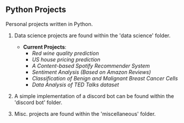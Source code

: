 ## **Python Projects**

Personal projects written in Python.

1. Data science projects are found within the 'data science' folder.

   - **Current Projects**:
     - _Red wine quality prediction_
     - _US house pricing prediction_
     - _A Content-based Spotify Recommender System_
     - _Sentiment Analysis (Based on Amazon Reviews)_
     - _Classification of Benign and Malignant Breast Cancer Cells_
     - _Data Analysis of TED Talks dataset_

2. A simple implementation of a discord bot can be found within the 'discord bot' folder.

3. Misc. projects are found within the 'miscellaneous' folder.
